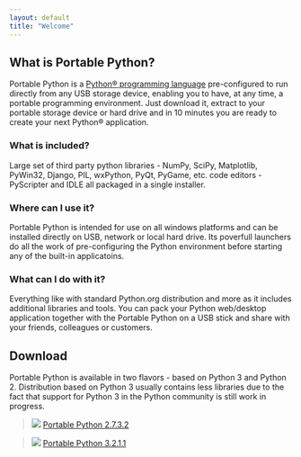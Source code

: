 ```yaml
---
layout: default
title: "Welcome"
---
```

## What is Portable Python?
Portable Python is a [Python® programming language](http://Python.org/ "Python® programming language") pre-configured to run directly from any USB storage device, enabling you to have, at any time, a portable programming environment. Just download it, extract to your portable storage device or hard drive and in 10 minutes you are ready to create your next Python® application.

### What is included?
Large set of third party python libraries - NumPy, SciPy, Matplotlib, PyWin32, Django, PIL, wxPython, PyQt, PyGame, etc.  code editors - PyScripter and IDLE all packaged in a single installer.

### Where can I use it?
Portable Python is intended for use on all windows platforms and can be installed directly on USB, network or local hard drive. Its poverfull launchers do all the work of pre-configuring the Python environment before starting any of the built-in applicatoins.

### What can I do with it?
Everything like with standard Python.org distribution and more as it includes additional libraries and tools. You can pack your Python web/desktop application together with the Portable Python on a USB stick and share with your friends, colleagues or customers.

## Download
Portable Python is available in two flavors - based on Python 3 and Python 2. Distribution based on Python 3 usually contains less libraries due to the fact that support for Python 3 in the Python community is still work in progress.

> ![][dllogo] [Portable Python 2.7.3.2]({{site.url}}/wiki/PortablePython2.7.3.2/ "Download Portable Python 2.7.3.2") 

> ![][dllogo] [Portable Python 3.2.1.1]({{site.url}}/wiki/PortablePython3.2.1.1/ "Download Portable Python 3.2.1.1")

[dllogo]: {{site.url}}/images/download.png


